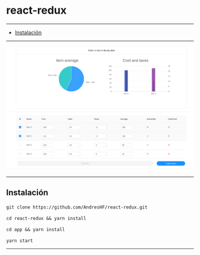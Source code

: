 # react-redux
---
- [Instalación](#instalación)

---


<img src="https://github.com/AndresHF/react-redux/blob/master/img.png" />

---
<h2>Instalación</h2>

```
git clone https://github.com/AndresHF/react-redux.git
```

```
cd react-redux && yarn install
```

```
cd app && yarn install
```

```
yarn start
```

---
